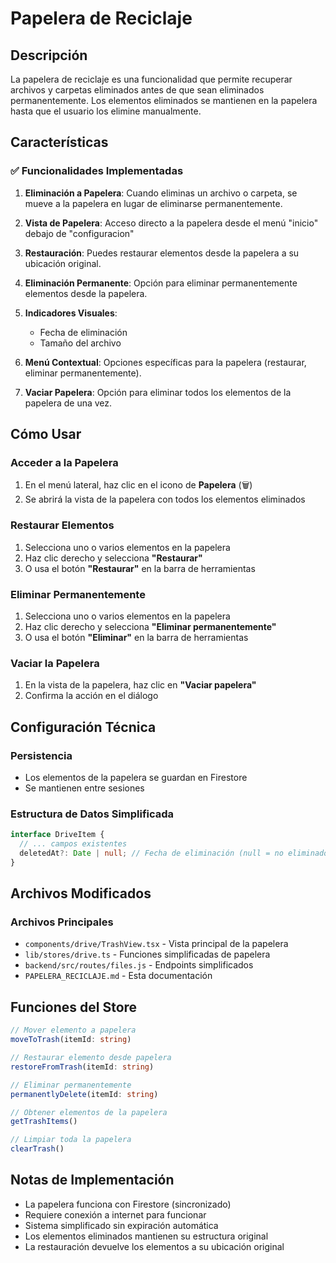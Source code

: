 # Papelera de Reciclaje

## Descripción

La papelera de reciclaje es una funcionalidad que permite recuperar archivos y carpetas eliminados antes de que sean eliminados permanentemente. Los elementos eliminados se mantienen en la papelera hasta que el usuario los elimine manualmente.

## Características

### ✅ Funcionalidades Implementadas

1. **Eliminación a Papelera**: Cuando eliminas un archivo o carpeta, se mueve a la papelera en lugar de eliminarse permanentemente.

2. **Vista de Papelera**: Acceso directo a la papelera desde el menú "inicio" debajo de "configuracion"

3. **Restauración**: Puedes restaurar elementos desde la papelera a su ubicación original.

4. **Eliminación Permanente**: Opción para eliminar permanentemente elementos desde la papelera.

5. **Indicadores Visuales**: 
   - Fecha de eliminación
   - Tamaño del archivo

7. **Menú Contextual**: Opciones específicas para la papelera (restaurar, eliminar permanentemente).

8. **Vaciar Papelera**: Opción para eliminar todos los elementos de la papelera de una vez.

## Cómo Usar

### Acceder a la Papelera

1. En el menú lateral, haz clic en el icono de **Papelera** (🗑️)
2. Se abrirá la vista de la papelera con todos los elementos eliminados

### Restaurar Elementos

1. Selecciona uno o varios elementos en la papelera
2. Haz clic derecho y selecciona **"Restaurar"**
3. O usa el botón **"Restaurar"** en la barra de herramientas

### Eliminar Permanentemente

1. Selecciona uno o varios elementos en la papelera
2. Haz clic derecho y selecciona **"Eliminar permanentemente"**
3. O usa el botón **"Eliminar"** en la barra de herramientas

### Vaciar la Papelera

1. En la vista de la papelera, haz clic en **"Vaciar papelera"**
2. Confirma la acción en el diálogo

## Configuración Técnica

### Persistencia
- Los elementos de la papelera se guardan en Firestore
- Se mantienen entre sesiones

### Estructura de Datos Simplificada
```typescript
interface DriveItem {
  // ... campos existentes
  deletedAt?: Date | null; // Fecha de eliminación (null = no eliminado)
}
```

## Archivos Modificados

### Archivos Principales
- `components/drive/TrashView.tsx` - Vista principal de la papelera
- `lib/stores/drive.ts` - Funciones simplificadas de papelera
- `backend/src/routes/files.js` - Endpoints simplificados
- `PAPELERA_RECICLAJE.md` - Esta documentación

## Funciones del Store

```typescript
// Mover elemento a papelera
moveToTrash(itemId: string)

// Restaurar elemento desde papelera
restoreFromTrash(itemId: string)

// Eliminar permanentemente
permanentlyDelete(itemId: string)

// Obtener elementos de la papelera
getTrashItems()

// Limpiar toda la papelera
clearTrash()

```

## Notas de Implementación

- La papelera funciona con Firestore (sincronizado)
- Requiere conexión a internet para funcionar
- Sistema simplificado sin expiración automática
- Los elementos eliminados mantienen su estructura original
- La restauración devuelve los elementos a su ubicación original
